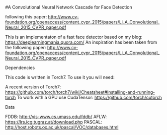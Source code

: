 #A Convolutional Neural Network Cascade for Face Detection

following this paper:
http://www.cv-foundation.org/openaccess/content_cvpr_2015/papers/Li_A_Convolutional_Neural_2015_CVPR_paper.pdf


This is an implementaton of a fast face detector based on my blog: https://deeplearningmania.quora.com/
An inspiration has been taken from the following paper:
http://www.cv-foundation.org/openaccess/content_cvpr_2015/papers/Li_A_Convolutional_Neural_2015_CVPR_paper.pdf


Dependencies

This code is written in Torch7. To use it you will need:

A recent version of Torch7: https://github.com/torch/torch7/wiki/Cheatsheet#installing-and-running-torch
To work with a GPU use CudaTensor: https://github.com/torch/cutorch


Data

FDDB: http://vis-www.cs.umass.edu/fddb/
AFLW: https://lrs.icg.tugraz.at/download.php
PASCAL: http://host.robots.ox.ac.uk/pascal/VOC/databases.html


